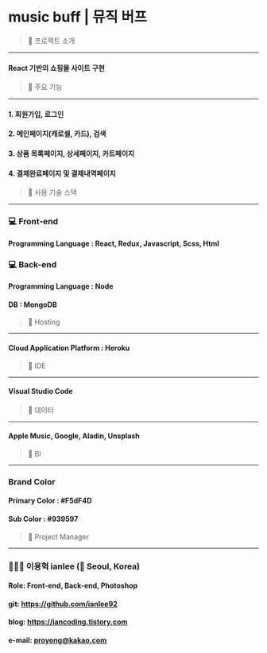# music buff | 뮤직 버프   
   

> 🎵 프로젝트 소개
------------
#### React 기반의 쇼핑몰 사이트 구현   
   

> 🎵 주요 기능
------------
#### 1. 회원가입, 로그인
#### 2. 메인페이지(캐로셀, 카드), 검색
#### 3. 상품 목록페이지, 상세페이지, 카트페이지
#### 4. 결제완료페이지 및 결제내역페이지
   

> 🎵 사용 기술 스택
------------
### 💻 Front-end
#### Programming Language : React, Redux, Javascript, Scss, Html   
### 💻 Back-end
#### Programming Language : Node
#### DB : MongoDB   
   

> 🎵 Hosting
------------
#### Cloud Application Platform : Heroku   
   

> 🎵 IDE
------------
#### Visual Studio Code   
   

> 🎵 데이터
------------
#### Apple Music, Google, Aladin, Unsplash   
   

> 🎵 BI
------------
### Brand Color
#### Primary Color : #F5dF4D
#### Sub Color : #939597   
   

> 🎵 Project Manager
------------
### 🧑🏻‍💻 이용혁 ianlee (📍 Seoul, Korea)
#### Role: Front-end, Back-end, Photoshop
#### git: https://github.com/ianlee92
#### blog: https://iancoding.tistory.com
#### e-mail: proyong@kakao.com   